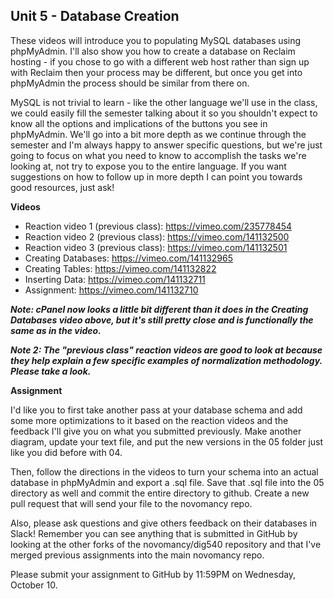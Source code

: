 ## Unit 5 - Database Creation

These videos will introduce you to populating MySQL databases using phpMyAdmin. I'll also show you how to create a database on Reclaim hosting - if you chose to go with a different web host rather than sign up with Reclaim then your process may be different, but once you get into phpMyAdmin the process should be similar from there on.

MySQL is not trivial to learn - like the other language we'll use in the class, we could easily fill the semester talking about it so you shouldn't expect to know all the options and implications of the buttons you see in phpMyAdmin. We'll go into a bit more depth as we continue through the semester and I'm always happy to answer specific questions, but we're just going to focus on what you need to know to accomplish the tasks we're looking at, not try to expose you to the entire language. If you want suggestions on how to follow up in more depth I can point you towards good resources, just ask!

**Videos**

- Reaction video 1 (previous class): <https://vimeo.com/235778454>
- Reaction video 2 (previous class): <https://vimeo.com/141132500>
- Reaction video 3 (previous class): <https://vimeo.com/141132501>
- Creating Databases: <https://vimeo.com/141132965>
- Creating Tables: <https://vimeo.com/141132822>
- Inserting Data: <https://vimeo.com/141132711>
- Assignment: <https://vimeo.com/141132710>

***Note: cPanel now looks a little bit different than it does in the Creating Databases video above, but it's still pretty close and is functionally the same as in the video.***

***Note 2: The "previous class" reaction videos are good to look at because they help explain a few specific examples of normalization methodology. Please take a look.***

**Assignment**

I'd like you to first take another pass at your database schema and add some more optimizations to it based on the reaction videos and the feedback I'll give you on what you submitted previously. Make another diagram, update your text file, and put the new versions in the 05 folder just like you did before with 04.

Then, follow the directions in the videos to turn your schema into an actual database in phpMyAdmin and export a .sql file. Save that .sql file into the 05 directory as well and commit the entire directory to github. Create a new pull request that will send your file to the novomancy repo.

Also, please ask questions and give others feedback on their databases in Slack! Remember you can see anything that is submitted in GitHub by looking at the other forks of the novomancy/dig540 repository and that I've merged previous assignments into the main novomancy repo.

Please submit your assignment to GitHub by 11:59PM on Wednesday, October 10.